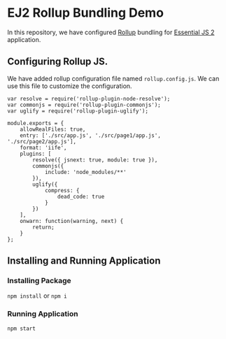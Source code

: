 # EJ2 Rollup Bundling Demo

In this repository, we have configured [Rollup](https://rollupjs.org/) bundling for [Essential JS 2](https://www.syncfusion.com/products/essential-js2) application.

## Configuring Rollup JS.

We have added rollup configuration file named `rollup.config.js`. We can use this file to customize the configuration.

```
var resolve = require('rollup-plugin-node-resolve');
var commonjs = require('rollup-plugin-commonjs');
var uglify = require('rollup-plugin-uglify');

module.exports = {
    allowRealFiles: true,
    entry: ['./src/app.js', './src/page1/app.js', './src/page2/app.js'],
    format: 'iife',
    plugins: [
        resolve({ jsnext: true, module: true }),
        commonjs({
            include: 'node_modules/**'
        }),
        uglify({
            compress: {
                dead_code: true
            }
        })
    ],
    onwarn: function(warning, next) {
        return;
    }
};
```


## Installing and Running Application

### Installing Package 

`npm install` or `npm i`

### Running Application

`npm start`
